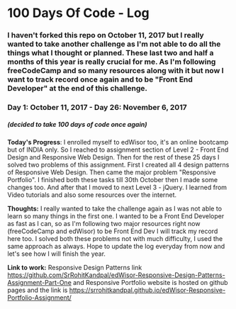 # 100 Days Of Code - Log

### I haven't forked this repo on October 11, 2017 but I really wanted to take another challenge as I'm not able to do all the things what I thought or planned. These last two and half a months of this year is really crucial for me. As I'm following freeCodeCamp and so many resources along with it but now I want to track record once again and to be "Front End Developer" at the end of this challenge.

### Day 1: October 11, 2017 - Day 26: November 6, 2017
##### (decided to take 100 days of code once again)

**Today's Progress**: I enrolled myself to edWisor too, it's an online bootcamp but of INDIA only. So I reached to assignment section of Level 2 - Front End Design and Responsive Web Design. Then for the rest of these 25 days I solved two problems of this assignment. First I created all 4 design patterns of Responsive Web Design. Then came the major problem "Responsive Portfolio". I finished both these tasks till 30th October then I made some changes too. And after that I moved to next Level 3 - jQuery. I learned from Video tutorials and also some resources over the internet. 

**Thoughts:** I really wanted to take the challenge again as I was not able to learn so many things in the first one. I wanted to be a Front End Developer as fast as I can, so as I'm following two major resources right now (freeCodeCamp and edWisor) to be Front End Dev I will track my record here too. I solved both these problems not with much difficulty, I used the same approach as always. Hope to update the log everyday from now and let's see how I will finish the year.

**Link to work:** Responsive Design Patterns link https://github.com/SrRohitKandpal/edWisor-Responsive-Design-Patterns-Assignment-Part-One and Responsive Portfolio website is hosted on github pages and the link is https://srrohitkandpal.github.io/edWisor-Responsive-Portfolio-Assignment/

